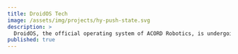 ```yaml
---
title: DroidOS Tech
image: /assets/img/projects/hy-push-state.svg
description: >
  DroidOS, the official operating system of ACORD Robotics, is undergoing a few changes at the moment. I'm going to be talking about the DroidOS Beta. I'm getting a new PC and a new phone over the next few weeks, so it will be a good chance to test out and develop DroidOS before released the public download. ACORD members can download DroidOS for free. For non-ACORD members, it will be $5 per repo - iOS, Android, Windows are currently being developed.
published: true
---
```


